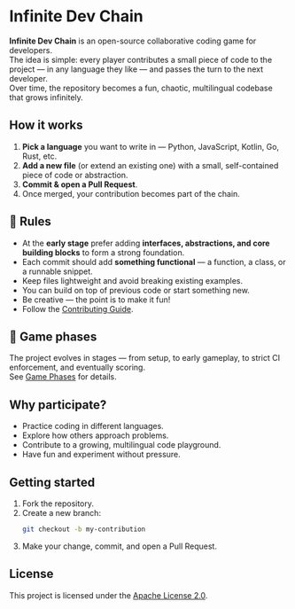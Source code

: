 # Infinite Dev Chain

**Infinite Dev Chain** is an open-source collaborative coding game for developers.  
The idea is simple: every player contributes a small piece of code to the project — in any language they like — and passes the turn to the next developer.  
Over time, the repository becomes a fun, chaotic, multilingual codebase that grows infinitely.

## How it works
1. **Pick a language** you want to write in — Python, JavaScript, Kotlin, Go, Rust, etc.
2. **Add a new file** (or extend an existing one) with a small, self-contained piece of code or abstraction.
3. **Commit & open a Pull Request**.
4. Once merged, your contribution becomes part of the chain.

## 📜 Rules
- At the **early stage** prefer adding **interfaces, abstractions, and core building blocks** to form a strong foundation.
- Each commit should add **something functional** — a function, a class, or a runnable snippet.
- Keep files lightweight and avoid breaking existing examples.
- You can build on top of previous code or start something new.
- Be creative — the point is to make it fun!
- Follow the [Contributing Guide](CONTRIBUTING.md).

## 🧩 Game phases
The project evolves in stages — from setup, to early gameplay, to strict CI enforcement, and eventually scoring.  
See [Game Phases](docs/game-phases.md) for details.

## Why participate?
- Practice coding in different languages.
- Explore how others approach problems.
- Contribute to a growing, multilingual code playground.
- Have fun and experiment without pressure.

## Getting started
1. Fork the repository.
2. Create a new branch:
   ```bash
   git checkout -b my-contribution
   ```
3. Make your change, commit, and open a Pull Request.

## License
This project is licensed under the [Apache License 2.0](LICENSE).
